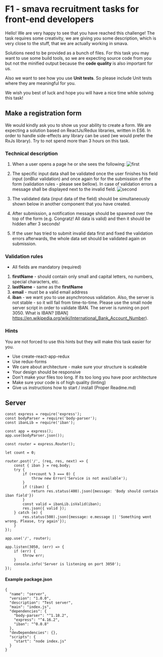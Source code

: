 
# F1 - smava recruitment tasks for front-end developers

Hello! We are very happy to see that you have reached this challenge! The task requires some creativity, we are giving you some description, which is very close to the stuff, that we are actually working in smava.

Solutions need to be provided as a bunch of files. For this task you may want to use some build tools, so we are expecting source code from you but not the minified output because the **code quality** is also important for us.

Also we want to see how you use **Unit tests**. So please include Unit tests where they are meaningful for you.

We wish you best of luck and hope you will have a nice time while solving this task!

## Make a registration form

We would kindly ask you to show us your ability to create a form. We are expecting a solution based on ReactJs/Redux libraries, written in ES6. In order to handle side-effects any library can be used (we would prefer the RxJs library).
Try to not spend more than 3 hours on this task. 

### Technical description

1. When a user opens a page he or she sees the following: ![first](https://user-images.githubusercontent.com/28978937/35053398-487b06ce-fbaa-11e7-9ee1-999448945ce3.png)

2. The specific input data shall be validated once the user finishes his field input (onBlur validation) and once again for for the submission of the form (validation rules - please see bellow). In case of validation errors a
message shall be displayed next to the invalid field. ![second](https://user-images.githubusercontent.com/28978937/35053395-46f695c0-fbaa-11e7-922a-dcfb87826f2c.png)

3. The validated data (input data of the field) should be simultaneously shown below in another component that you have created.

4. After submission, a notification message should be spawned over the top of the form (e.g. Congratz! All data is valid) and then it should be hidden after 3 seconds!

5. If the user has tried to submit invalid data first and fixed the validation errors afterwards, the whole data set should be validated again on submission.

### Validation rules

* All fields are mandatory (required)

1. **firstName** - should contain only small and capital letters, no numbers, special characters, etc.
1. **lastName** - same as the **firstName**
1. **email** - must be a valid email address
1. **iban** - we want you to use asynchronous validation. Also, the server is not stable - so it will fail from time-to-time. Please use the small node server script in order to validate IBAN. The server is running on port 3050. What is IBAN? [IBAN] https://en.wikipedia.org/wiki/International_Bank_Account_Number).

### Hints

You are not forced to use this hints but they will make this task easier for you.

- Use create-react-app-redux
- Use redux-forms
- We care about architecture - make sure your structure is scaleable 
- Your design should be responsive 
- Don't make your files too long. If its too long you have poor architecture
- Make sure your code is of high quality (linting)
- Give us instructions how to start / install (Proper Readme.md)


## Server

```
const express = require('express');
const bodyParser = require('body-parser');
const ibanLib = require('iban');

const app = express();
app.use(bodyParser.json());

const router = express.Router();

let count = 0;

router.post('/', (req, res, next) => {
    const { iban } = req.body;
    try {
        if (++count % 3 === 0) {
            throw new Error('Service is not available');
        }
        if (!iban) {
            return res.status(400).json({message: 'Body should contain iban field'})
        }
        const valid = ibanLib.isValid(iban);
        res.json({ valid });
    } catch (e) {
        res.status(500).json({message: e.message || 'Something went wrong. Please, try again'});
    }
});

app.use('/', router);

app.listen(3050, (err) => {
    if (err) {
        throw err;
    }
    console.info('Server is listening on port 3050');
});
```

#### Example package.json

```
{
  "name": "server",
  "version": "1.0.0",
  "description": "Test server",
  "main": "index.js",
  "dependencies": {
    "body-parser": "^1.18.2",
    "express": "^4.16.2",
    "iban": "^0.0.8"
  },
  "devDependencies": {},
  "scripts": {
    "start": "node index.js"
  }
}

